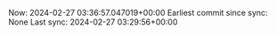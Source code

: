 Now: 2024-02-27 03:36:57.047019+00:00 Earliest commit since sync: None Last sync: 2024-02-27 03:29:56+00:00

